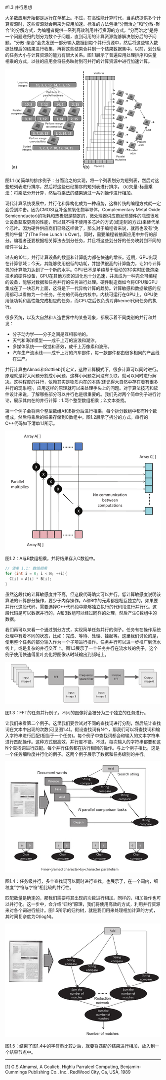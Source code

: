 #1.3 并行思想

大多数应用开始都是运行在单核上。不过，在高性能计算时代，当系统提供多个计算资源时，这些资源就会用来为应用加速。标准的方法包括“分而治之”和“分散-聚合”的分解方式，为编程者提供一系列高效利用并行资源的方式。“分而治之”是将一个问题递归的划分为数个子问题，直到可用的计算资源能够解决划分后的子问题。“分散-聚合”会先发送一部分输入数据到每个并行资源中，然后将这些输入数据处理后的结果进行收集，再将这些结果合并到一个结果数据集中。以前，划分后的任务大小与计算资源的能力有很大关系。图1.1展示了普遍应用处理排序和矢量相乘的方式，以往的应用会将任务映射到可并行的计算资源中进行加速计算。

![图1.1](../../images/chapter1/1-1.png)

图1.1 (a)简单的排序例子：分而治之的实现，将一个列表划分为短列表，然后对这些短列表进行排序，然后将这些已经排序的短列表进行排序。 (b)矢量-标量乘法：将乘法分开计算，然后将乘法的结果通过一系列操作进行相加。

现代计算系统发展中，并行化和异构化成为一种趋势，这样传统的编程方式就一定会受到冲击。因为CMOS(互补金属氧化物半导体，Complementary Metal Oxide Semiconductor)的功耗和热极限是额定的，微处理器供应商发现硬件的瓶颈很难让设备获取更高的性能，所以其不得不使用多芯片的方式(或定制的方式)来替代单个芯片。因为硬件供应商们已经这样做了，那么对于编程者来说，就再也没有“免费的午餐”了(The Free Lunch Is Over)。同时，需要编程者抽离应用中并行的部分。编程者还要根据相关算法去划分任务，并且将这些划分好的任务映射到不同的硬件平台上。

过去的10年，并行计算设备的数量和计算能力都在快速的增长。近期，GPU出现在计算领域；今天，其能够使用很低的功耗，并提供很高的计算能力，让如今计算机的计算能力达到了一个新的水平。GPU已不是单纯基于驱动的3D实时图像渲染技术的硬件设备，GPU在其他方面的进化也十分迅速，并且成为一种完全可编程的设备，能够对数据和任务并行的任务进行处理。硬件制造商如今将CPU和GPU集成在了一块芯片上面，这将是下一代异构计算的趋势。计算敏感和数据敏感的应用都可以看做为一个任务，任务的代码在内核中。内核可运行在GPU上，GPU使用低功耗和高性能完成相应的任务，而CPU之后仅负责对非kernel代码任务的执行。

很多系统，以及大自然和人造世界中的某些现象，都展示着不同类别的并行和并发：

- 分子动力学——分子之间是互相影响的。
- 天气和海洋模型——成千上万的波浪和潮汐。
- 多媒体系统——视觉和音效，成千上万像素和波形。
- 汽车生产流水线——成千上万的汽车部件，每一款部件都由很多相同的产品线在生产。

并行计算由Almasi和Gottlieb[1]定义，这种计算模式下，很多计算可以同时进行。原理就是将大问题分割成小问题，这样小问题之间没有关联，就可以同时进行解决。这种程度的并行，依赖其实是物质内在的本质(还记得大自然中存在着有很多并行的现象吧)，应用这样的原理就可以来处理手头上的问题。对于算法技巧和软件设计来说，了解哪些部分可以并行也是很重要的。我们先对两个简单例子进行讨论，展示其内在的并行计算：1.两个整型数组相乘；2.文本查找。

第一个例子会将两个整型数组A和B拆分后进行相乘，每个拆分数组中都有N个数组成，然后将乘后的结果存储到C数组中。图1.2展示了拆分的方式。串行的C++代码如下清单1.1所示。

![图1.2](../../images/chapter1/1-2.png)

图1.2：A与B数组相乘，并将结果存入C数组中。

```c++
// 清单 1.1: 数组相乘
for (int i = 0; i < N; ++i){
  C[i] = A[i] * B[i];
}
```

虽然这段代的计算敏感度并不高，但这段代码确实可以并行。低计算敏感度说明该算法的计算部分操作，要少于内存操作。A和B中的元素都是相互独立的，如果要并行化这段代码，需要选择C++代码段中能够独立执行的代码段进行并行化。这段代码是可以数据并行的，A和B数组可以经过同样的处理，然后产生C数组中的数据。

我们再可以来看一个通过划分方式，实现简单任务并行的例子。任务有在操作系统处理中有着不同的状态，比如：完成、等待、处理、挂起等。这里我们讨论的是，使用整个任务的部分输入作为一个子项进行操作。任务并行可以进一步推广到流水线上，或是复杂的并行交互上。图1.3展示了一个任务并行在流水线的例子，这个例子使用快速傅里叶变化将图像从时域输出到频域上。

![图1.3](../../images/chapter1/1-3.png)

图1.3：FFT的任务并行例子。不同的图像将会被分为三个独立的任务进行。

让我们来看第二个例子。这里我们要尝试对不同的查找词进行分割，然后统计查找词在文本中出现的次数(可见图1.4)。假设查找词有N个，那我们可以将查找词和输入字符串进行匹配(相当于一个任务)。每个例子中查找词都会和输入的文本字符串进行匹配操作。这种方式很高效，并行度不错。不过，每次输入的字符串都要和这N个查找词进行匹配。每个并行任务都在执行相同的操作。与上个例子相比，这是一个任务细粒度并行化的例子。这两个例子展示了数据和任务级别的并行。

![图1.4](../../images/chapter1/1-4.png)

图1.4：任务级并行，多个查找词可以同时进行查找。也展示了，在一个词内，细粒度“字符与字符”相比较的并行性。

匹配数量是确定的，那我们需要将其出现的次数进行相加。同样的，相加操作也可以并行化。这一步中，会介绍“归约”原理，我们将使用高效的方式，利用并行资源来对各个词进行统计。图1.5所示的归约树，就是我们用来处理相加计算的方式，其时间复杂度为O(logN)。

![图1.5](../../images/chapter1/1-5.png)

图1.5：结束了图1.4中的字符串比较之后，就要将匹配的结果进行相加，放入到一个结果节点中。

------

[1] G.S.Almamsi, A Goulieb, Highlu Parraleel Computing, Benjamin-Cummings Publishing Co.. Inc.. RedWood City, Ca, USA, 1989